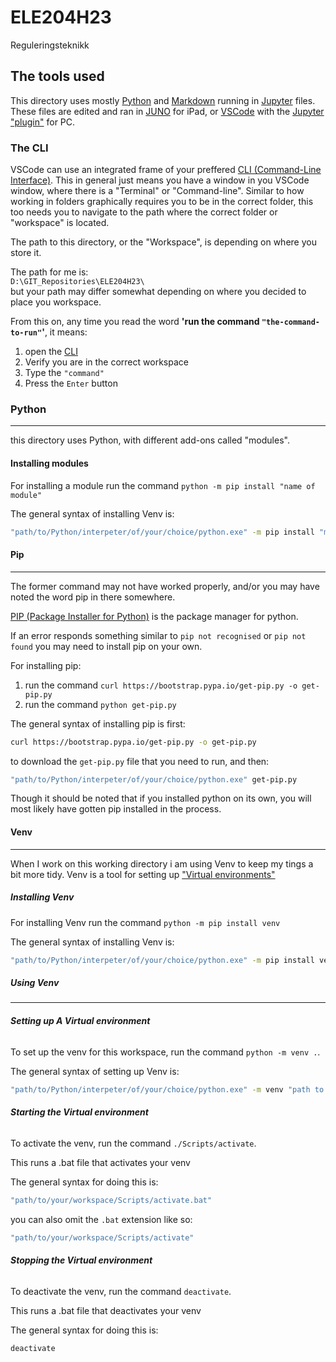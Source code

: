 # **ELE204H23**

Reguleringsteknikk

## **The tools used**

This directory uses mostly [Python](https://www.python.org/) and [Markdown](https://en.wikipedia.org/wiki/Markdown) running in [Jupyter](https://jupyter.org/) files. These files are edited and ran in [JUNO](https://juno.sh/) for iPad, or [VSCode](https://code.visualstudio.com/) with the [Jupyter "plugin"](https://marketplace.visualstudio.com/items?itemName=ms-toolsai.jupyter) for PC.

### **The CLI**

VSCode can use an integrated frame of your preffered [CLI (Command-Line Interface)](https://en.wikipedia.org/wiki/Command-line_interface). This in general just means you have a window in you VSCode window, where there is a "Terminal" or "Command-line".
Similar to how working in folders graphically requires you to be in the correct folder, this too needs you to navigate to the path where the correct folder or "workspace" is located.

The path to this directory, or the "Workspace", is depending on where you store it.

The path for me is:  
`D:\GIT_Repositories\ELE204H23\`  
but your path may differ somewhat depending on where you decided to place you workspace.

From this on, any time you read the word **'run the command `"the-command-to-run"`'**, it means:

1. open the [CLI](https://en.wikipedia.org/wiki/Command-line_interface)
2. Verify you are in the correct workspace
3. Type the `"command"`
4. Press the `Enter` button

### **Python**

---

this directory uses Python, with different add-ons called "modules".

#### **Installing modules**

For installing a module run the command `python -m pip install "name of module"`

The general syntax of installing Venv is:

```Bash
"path/to/Python/interpeter/of/your/choice/python.exe" -m pip install "module-name"
```

#### **Pip**

---

The former command may not have worked properly, and/or you may have noted the word pip in there somewhere.

[PIP (Package Installer for Python)](https://pypi.org/project/pip/) is the package manager for python.

If an error responds something similar to `pip not recognised` or `pip not found` you may need to install pip on your own.

For installing pip:

1. run the command `curl https://bootstrap.pypa.io/get-pip.py -o get-pip.py`
2. run the command `python get-pip.py`

The general syntax of installing pip is first:

```Bash
curl https://bootstrap.pypa.io/get-pip.py -o get-pip.py
```

to download the `get-pip.py` file that you need to run, and then:

```Bash
"path/to/Python/interpeter/of/your/choice/python.exe" get-pip.py
```

Though it should be noted that if you installed python on its own, you will most likely have gotten pip installed in the process.

#### **Venv**

---

When I work on this working directory i am using Venv to keep my tings a bit more tidy. Venv is a tool for setting up ["Virtual environments"](https://en.wikipedia.org/wiki/Virtual_environment)

##### **Installing Venv**

For installing Venv run the command `python -m pip install venv`

The general syntax of installing Venv is:

```Bash
"path/to/Python/interpeter/of/your/choice/python.exe" -m pip install venv
```

##### **Using Venv**

---

###### **Setting up A Virtual environment**

To set up the venv for this workspace, run the command `python -m venv .`.

The general syntax of setting up Venv is:

```Bash
"path/to/Python/interpeter/of/your/choice/python.exe" -m venv "path to folder"
```

###### **Starting the Virtual environment**

To activate the venv, run the command `./Scripts/activate`.

This runs a .bat file that activates your venv

The general syntax for doing this is:

```Bash
"path/to/your/workspace/Scripts/activate.bat"
```

you can also omit the `.bat` extension like so:

```Bash
"path/to/your/workspace/Scripts/activate"
```

###### **Stopping the Virtual environment**

To deactivate the venv, run the command `deactivate`.

This runs a .bat file that deactivates your venv

The general syntax for doing this is:

```Bash
deactivate
```
